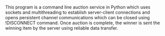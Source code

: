 This program is a command line auction service in Python which uses sockets and multithreading to establish server-client connections and opens persistent channel communications which can be closed using !DISCONNECT command. Once auction is complete, the winner is sent the winning item by the server using reliable data transfer.

